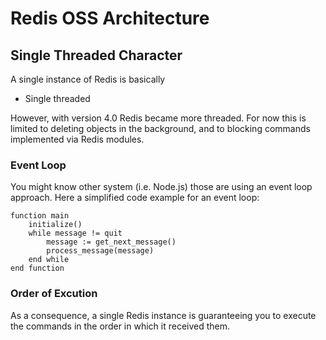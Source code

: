 # Redis OSS Architecture

## Single Threaded Character

A single instance of Redis is basically 

* Single threaded

However, with version 4.0 Redis became more threaded. For now this is limited to deleting objects in the background, and to blocking commands implemented via Redis modules.

### Event Loop

You might know other system (i.e. Node.js) those are using an event loop approach. Here a simplified code example for an event loop:

```
function main
    initialize()
    while message != quit
        message := get_next_message()
        process_message(message)
    end while
end function
```

### Order of Excution

As a consequence, a single Redis instance is guaranteeing you to execute the commands in the order in which it received them.
